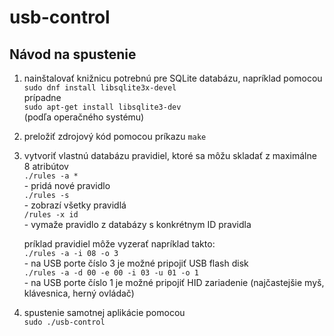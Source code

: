 # usb-control

## Návod na spustenie
1. nainštalovať knižnicu potrebnú pre SQLite databázu, napríklad pomocou  
   ```sudo dnf install libsqlite3x-devel```  
    prípadne  
   ```sudo apt-get install libsqlite3-dev```  
    (podľa operačného systému)  

2. preložiť zdrojový kód pomocou príkazu `make`  

3. vytvoriť vlastnú databázu pravidiel, ktoré sa môžu skladať z maximálne 8 atribútov  
   ```./rules -a *```  
   \- pridá nové pravidlo  
   ```./rules -s```  
   \- zobrazí všetky pravidlá  
   ```/rules -x id```  
   \- vymaže pravidlo z databázy s konkrétnym ID pravidla  

    príklad pravidiel môže vyzerať napríklad takto:  
   ```./rules -a -i 08 -o 3```  
   \- na USB porte číslo 3 je možné pripojiť USB flash disk  
   ```./rules -a -d 00 -e 00 -i 03 -u 01 -o 1```  
   \- na USB porte číslo 1 je možné pripojiť HID zariadenie (najčastejšie myš, klávesnica, herný ovládač)  

4. spustenie samotnej aplikácie pomocou  
   ```sudo ./usb-control```  
